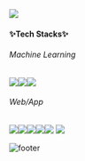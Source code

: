 <img src="https://capsule-render.vercel.app/api?type=transparent&color=timeGradient&height=300&section=header&text=Soojin%20An&fontSize=100&textBg=true&animation=fadeIn&fontColor=F68989" />


#### ✨Tech Stacks✨

###### Machine Learning
<img src="https://img.shields.io/badge/Python-3776AB?style=flat-square&logo=Python&logoColor=white"/><img src="https://img.shields.io/badge/PyTorch-EE4C2C?style=flat-square&logo=PyTorch&logoColor=white"/><img src="https://img.shields.io/badge/Plotly-3F4F75?style=flat-square&logo=Plotly&logoColor=white"/>

###### Web/App
<img src="https://img.shields.io/badge/HTML5-E34F26?style=flat-square&logo=HTML&logoColor=white"/><img src="https://img.shields.io/badge/CSS3-1572B6?style=flat-square&logo=CSS3&logoColor=white"/><img src="https://img.shields.io/badge/JavaScript-F7DF1E?style=flat-square&logo=JavaScript&logoColor=white"/><img src="https://img.shields.io/badge/Node.js-339933?style=flat-square&logo=Node.js&logoColor=white"/><img src="https://img.shields.io/badge/MongoDB-47A248?style=flat-square&logo=MongoDB&logoColor=white"/>
<img src="https://img.shields.io/badge/Flutter-02569B?style=flat-square&logo=Flutter&logoColor=white"/>

![footer](https://capsule-render.vercel.app/api?section=footer)
